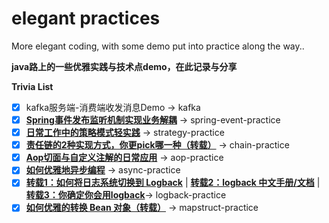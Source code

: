 # elegant practices
More elegant coding, with some demo put into practice along the way..

**java路上的一些优雅实践与技术点demo，在此记录与分享**

**Trivia List**
- [x] kafka服务端-消费端收发消息Demo -> kafka
- [x] **[Spring事件发布监听机制实现业务解耦](http://xuyk.top/posts/spring-event.html)** -> spring-event-practice
- [x] **[日常工作中的策略模式轻实践](http://xuyk.top/posts/strategy-pattern.html)** -> strategy-practice
- [x] **[责任链的2种实现方式，你更pick哪一种（转载）](https://zhuanlan.zhihu.com/p/149723869)** -> chain-practice
- [x] **[Aop切面与自定义注解的日常应用](http://xuyk.top/posts/aop.html)** -> aop-practice
- [x] **[如何优雅地异步编程](http://xuyk.top/posts/async.html)** -> async-practice
- [x] **[转载1：如何将日志系统切换到 Logback](https://mp.weixin.qq.com/s/IF6OmHfp9Yq1RNajCTG7-A)** | **[转载2：logback 中文手册/文档](https://github.com/itwanger/logback-chinese-manual)**  | **[转载3：你确定你会用logback](https://mp.weixin.qq.com/s/3HVbJRr2SVDf4jrGUgaWpg)**-> logback-practice
- [x] **[如何优雅的转换 Bean 对象（转载）](https://mp.weixin.qq.com/s/fO-snQbhvu41o2fLBP48rA)** -> mapstruct-practice

